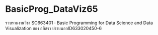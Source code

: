 # BasicProg_DataViz65
รวบรวมงานวิชา SC663401 : Basic Programming for Data Science and Data Visualization ของ อภิสรา ปราบนอกID633020450-6
